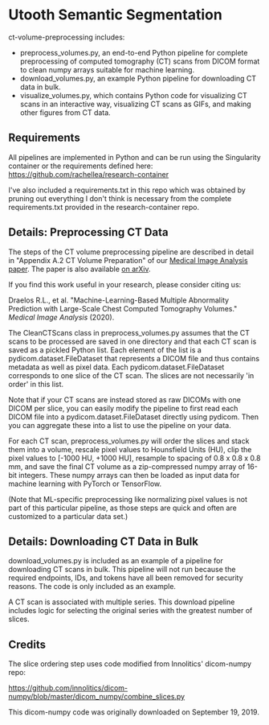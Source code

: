 # Utooth Semantic Segmentation

ct-volume-preprocessing includes:
* preprocess_volumes.py, an end-to-end Python
pipeline for complete preprocessing of computed tomography (CT) scans from
DICOM format to clean numpy arrays suitable for machine learning.
* download_volumes.py, an example Python pipeline for downloading CT data in bulk.
* visualize_volumes.py, which contains Python code for visualizing CT scans in
an interactive way, visualizing CT scans as GIFs, and making other figures
from CT data.

## Requirements

All pipelines are implemented in Python and can be run using the Singularity
container or the requirements defined here:
https://github.com/rachellea/research-container

I've also included a requirements.txt in this repo which was
obtained by pruning out everything I don't think is necessary from the
complete requirements.txt provided in the research-container repo. 

## Details: Preprocessing CT Data

The steps of the CT volume preprocessing pipeline are described in detail in
"Appendix A.2 CT Volume Preparation" of our [Medical Image Analysis paper](https://doi.org/10.1016/j.media.2020.101857).
The paper is also available [on arXiv](https://arxiv.org/ftp/arxiv/papers/2002/2002.04752.pdf).

If you find this work useful in your research, please consider citing us:

Draelos R.L., et al. "Machine-Learning-Based Multiple Abnormality Prediction with Large-Scale Chest Computed Tomography Volumes." *Medical Image Analysis* (2020).

The CleanCTScans class in preprocess_volumes.py assumes that the CT scans
to be processed are saved in one directory and that each CT scan is saved as
a pickled Python list. Each element of the list is a pydicom.dataset.FileDataset
that represents a DICOM file and thus contains metadata as well as pixel data.
Each pydicom.dataset.FileDataset corresponds to one slice of the CT scan.
The slices are not necessarily 'in order' in this list.

Note that if your CT scans are instead stored as raw DICOMs with one DICOM per
slice, you can easily modify the pipeline to first read each DICOM file into a
pydicom.dataset.FileDataset directly using pydicom. Then you can aggregate these
into a list to use the pipeline on your data.

For each CT scan, preprocess_volumes.py will order the slices and stack
them into a volume, rescale pixel values to Hounsfield Units (HU), clip
the pixel values to [-1000 HU, +1000 HU], resample to spacing of
0.8 x 0.8 x 0.8 mm, and save the final CT volume as a zip-compressed
numpy array of 16-bit integers. These numpy arrays can then be loaded
as input data for machine learning with PyTorch or TensorFlow.

(Note that ML-specific preprocessing like normalizing pixel values is
not part of this particular pipeline, as those steps are quick and often are
customized to a particular data set.)

## Details: Downloading CT Data in Bulk

download_volumes.py is included as an example of a pipeline for downloading
CT scans in bulk. This pipeline will not run because the required endpoints,
IDs, and tokens have all been removed for security reasons. The code is only
included as an example.

A CT scan is associated with multiple series. This download pipeline includes
logic for selecting the original series with the greatest number of slices.

## Credits

The slice ordering step uses code modified from Innolitics' dicom-numpy repo:

https://github.com/innolitics/dicom-numpy/blob/master/dicom_numpy/combine_slices.py

This dicom-numpy code was originally downloaded on September 19, 2019.
